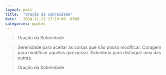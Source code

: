 ```yaml
---
layout: post
title:  "Oração da Sobreidade"
date:   2024-11-22 17:19:00 -0300
categories: quotes
---
```

>Oração da Sobriedade

>Serenidade para aceitar as coisas que não posso modificar. Coragem para modificar aquelas que posso. Sabedoria para distinguir uma das outras.

>Oração da Sobriedade